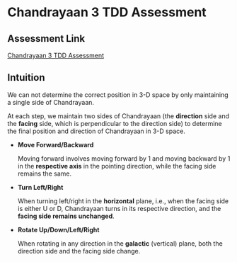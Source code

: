 # Chandrayaan 3 TDD Assessment

## Assessment Link

[Chandrayaan 3 TDD Assessment](https://blog.incubyte.co/blog/chandrayaan-3-tdd-assessment/)

## Intuition
We can not determine the correct position in 3-D space by only maintaining a single side of Chandrayaan.

At each step, we maintain two sides of Chandrayaan (the **direction** side and the **facing** side, which is perpendicular to the direction side) to determine the final position and direction of Chandrayaan in 3-D space.

- **Move Forward/Backward**
  
  Moving forward involves moving forward by 1 and moving backward by 1 in the **respective axis** in the pointing direction, while the facing side remains the same.

- **Turn Left/Right**
  
  When turning left/right in the **horizontal** plane, i.e., when the facing side is either U or D, Chandrayaan turns in its respective direction, and the **facing side remains unchanged**.

- **Rotate Up/Down/Left/Right**
  
  When rotating in any direction in the **galactic** (vertical) plane, both the direction side and the facing side change.
